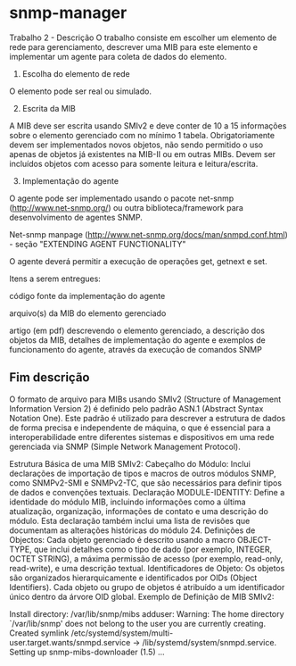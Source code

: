 # snmp-manager

Trabalho 2 - Descrição
O trabalho consiste em escolher um elemento de rede para gerenciamento, descrever uma MIB para este elemento e implementar um agente para coleta de dados do elemento.

1. Escolha do elemento de rede

O elemento pode ser real ou simulado.

2. Escrita da MIB

A MIB deve ser escrita usando SMIv2 e deve conter de 10 a 15 informações sobre o elemento gerenciado com no mínimo 1 tabela. Obrigatoriamente devem ser implementados novos objetos, não sendo permitido o uso apenas de objetos já existentes na MIB-II ou em outras MIBs. Devem ser incluídos objetos com acesso para somente leitura e leitura/escrita.

3. Implementação do agente

O agente pode ser implementado usando o pacote net-snmp (http://www.net-snmp.org/) ou outra biblioteca/framework para desenvolvimento de agentes SNMP.

Net-snmp manpage (http://www.net-snmp.org/docs/man/snmpd.conf.html) - seção "EXTENDING AGENT FUNCTIONALITY"

O agente deverá permitir a execução de operações get, getnext e set.

Itens a serem entregues:

código fonte da implementação do agente

arquivo(s) da MIB do elemento gerenciado

artigo (em pdf) descrevendo o elemento gerenciado, a descrição dos objetos da MIB, detalhes de implementação do agente e exemplos de funcionamento do agente, através da execução de comandos SNMP


Fim descrição
-------------------------------------------------

O formato de arquivo para MIBs usando SMIv2 (Structure of Management Information Version 2) é definido pelo padrão ASN.1 (Abstract Syntax Notation One). Este padrão é utilizado para descrever a estrutura de dados de forma precisa e independente de máquina, o que é essencial para a interoperabilidade entre diferentes sistemas e dispositivos em uma rede gerenciada via SNMP (Simple Network Management Protocol).

Estrutura Básica de uma MIB SMIv2:
Cabeçalho do Módulo:
Inclui declarações de importação de tipos e macros de outros módulos SNMP, como SNMPv2-SMI e SNMPv2-TC, que são necessários para definir tipos de dados e convenções textuais.
Declaração MODULE-IDENTITY:
Define a identidade do módulo MIB, incluindo informações como a última atualização, organização, informações de contato e uma descrição do módulo. Esta declaração também inclui uma lista de revisões que documentam as alterações históricas do módulo 24.
Definições de Objectos:
Cada objeto gerenciado é descrito usando a macro OBJECT-TYPE, que inclui detalhes como o tipo de dado (por exemplo, INTEGER, OCTET STRING), a máxima permissão de acesso (por exemplo, read-only, read-write), e uma descrição textual.
Identificadores de Objeto:
Os objetos são organizados hierarquicamente e identificados por OIDs (Object Identifiers). Cada objeto ou grupo de objetos é atribuído a um identificador único dentro da árvore OID global.
Exemplo de Definição de MIB SMIv2:

Install directory: /var/lib/snmp/mibs
adduser: Warning: The home directory `/var/lib/snmp' does not belong to the user you are currently creating.
Created symlink /etc/systemd/system/multi-user.target.wants/snmpd.service → /lib/systemd/system/snmpd.service.
Setting up snmp-mibs-downloader (1.5) ...
